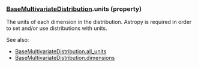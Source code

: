 ### [BaseMultivariateDistribution](BaseMultivariateDistribution.md).units (property)




The units of each dimension in the distribution.  Astropy is required in
order to set and/or use distributions with units.

See also:

* [BaseMultivariateDistribution.all_units](BaseMultivariateDistribution.all_units.md)
* [BaseMultivariateDistribution.dimensions](BaseMultivariateDistribution.dimensions.md)

